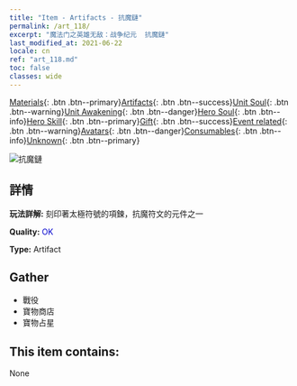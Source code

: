 ```yaml
---
title: "Item - Artifacts - 抗魔鏈"
permalink: /art_118/
excerpt: "魔法门之英雄无敌：战争纪元  抗魔鏈"
last_modified_at: 2021-06-22
locale: cn
ref: "art_118.md"
toc: false
classes: wide
---
```

 [Materials](/ItemsCN/){: .btn .btn--primary}[Artifacts](/ItemsCN/Artifacts/){: .btn .btn--success}[Unit Soul](/ItemsCN/UnitSoul/){: .btn .btn--warning}[Unit Awakening](/ItemsCN/UnitAwakening/){: .btn .btn--danger}[Hero Soul](/ItemsCN/HeroSoul/){: .btn .btn--info}[Hero Skill](/ItemsCN/HeroSkill/){: .btn .btn--primary}[Gift](/ItemsCN/Gift/){: .btn .btn--success}[Event related](/ItemsCN/Events/){: .btn .btn--warning}[Avatars](/ItemsCN/Avatars/){: .btn .btn--danger}[Consumables](/ItemsCN/Consumables/){: .btn .btn--info}[Unknown](/ItemsCN/Unknown/){: .btn .btn--primary}

 ![抗魔鏈](/images/t/artifact_40231.png)

## 詳情
 **玩法詳解:** 刻印著太極符號的項鍊，抗魔符文的元件之一

 **Quality:** <span style="color: #0000CD">OK</span>

 **Type:** Artifact

## Gather

*    戰役 
*    寶物商店 
*    寶物占星 

## This item contains:

  None

